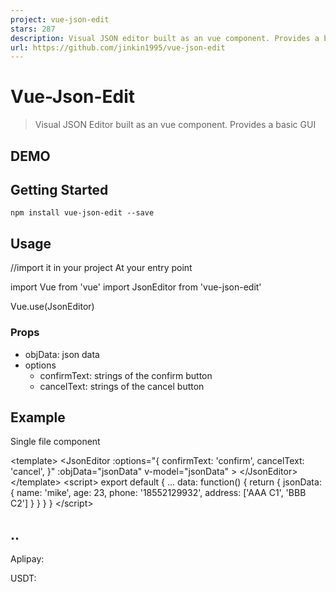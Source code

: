 ```yaml
---
project: vue-json-edit
stars: 287
description: Visual JSON editor built as an vue component. Provides a basic GUI
url: https://github.com/jinkin1995/vue-json-edit
---
```


Vue-Json-Edit
=============

> Visual JSON Editor built as an vue component. Provides a basic GUI

  

**DEMO**
--------

  

Getting Started
---------------

```
npm install vue-json-edit --save
```

  

Usage
-----

//import it in your project At your entry point

import Vue from 'vue'
import JsonEditor from 'vue-json-edit'
  
Vue.use(JsonEditor)

### Props

-   objData: json data
-   options
    -   confirmText: strings of the confirm button
    -   cancelText: strings of the cancel button

  

Example
-------

Single file component

<template\>
    <JsonEditor
        :options\="{
            confirmText: 'confirm',
            cancelText: 'cancel',
        }"
        :objData\="jsonData" 
        v-model\="jsonData" \>
    </JsonEditor\>
</template\>
<script\>
export default {
    ...
    data: function() {
        return {
            jsonData: {
                name: 'mike',
                age: 23,
                phone: '18552129932',
                address: \['AAA C1', 'BBB C2'\]
            }
        }
    }
}
</script\> 

  

..
--

Aplipay:  

USDT:
